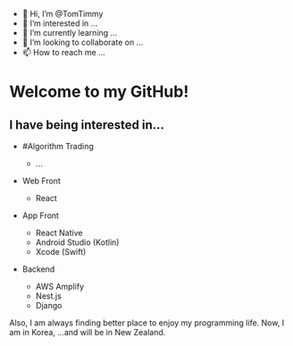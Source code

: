 - 👋 Hi, I’m @TomTimmy
- 👀 I’m interested in ...
- 🌱 I’m currently learning ...
- 💞️ I’m looking to collaborate on ...
- 📫 How to reach me ...

<!---
TomTimmy/TomTimmy is a ✨ special ✨ repository because its `README.md` (this file) appears on your GitHub profile.
You can click the Preview link to take a look at your changes.
--->

Welcome to my GitHub!
==

I have being interested in...
--
- #Algorithm Trading
  -  ...
  
- Web Front 
  - React

- App Front
  - React Native
  - Android Studio (Kotlin)
  - Xcode (Swift)
  
- Backend
  - AWS Amplify
  - Nest.js
  - Django
  
 Also, I am always finding better place to enjoy my programming life.
 Now, I am in Korea, ...and will be in New Zealand.
